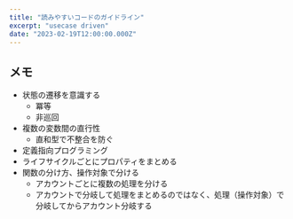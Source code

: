 ```yaml
---
title: "読みやすいコードのガイドライン"
excerpt: "usecase driven"
date: "2023-02-19T12:00:00.000Z"
---
```


## メモ
- 状態の遷移を意識する
    - 冪等
    - 非巡回
- 複数の変数間の直行性
    - 直和型で不整合を防ぐ
- 定義指向プログラミング
- ライフサイクルごとにプロパティをまとめる
- 関数の分け方、操作対象で分ける
    - アカウントごとに複数の処理を分ける
    - アカウントで分岐して処理をまとめるのではなく、処理（操作対象）で分岐してからアカウント分岐する
